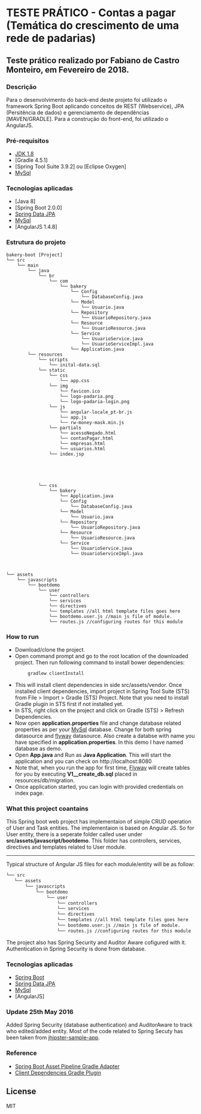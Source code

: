 # TESTE PRÁTICO - Contas a pagar (Temática do crescimento de uma rede de padarias)
## Teste prático realizado por Fabiano de Castro Monteiro, em Fevereiro de 2018.

### Descrição
Para o desenvolvimento do back-end deste projeto foi utilizado o framework Spring Boot aplicando conceitos de REST (Webservice), JPA (Persitência de dados) e gerenciamento de dependências [MAVEN/GRADLE]. Para a construção do front-end, foi utilizado o AngularJS.

### Pré-requisitos
- [JDK 1.8]
- [Gradle 4.5.1]
- [Spring Tool Suite 3.9.2] ou [Eclipse Oxygen]
- [MySql]

### Tecnologias aplicadas
* [Java 8]
* [Spring Boot 2.0.0]
* [Spring Data JPA]
* [MySql]
* [AngularJS 1.4.8]

### Estrutura do projeto

	bakery-boot [Project]
	└── src
		└── main
			└── java
				└── br
					└── com
						└── bakery
							└── Config
								└── DatabaseConfig.java
							└── Model
								└── Usuario.java
							└── Repository
								└── UsuarioRepository.java
							└── Resource
								└── UsuarioResource.java
							└── Service
								└── UsuarioService.java
								└── UsuarioServiceImpl.java
							└── Application.java
			└── resources
				└── scripts
					└── inital-data.sql
				└── static
					└── css
						└── app.css
					└── img
						└── favicon.ico
						└── logo-padaria.png
						└── logo-padaria-login.png
					└── js
						└── angular-locale_pt-br.js
						└── app.js
						└── rw-money-mask.min.js
					└── partials
						└── acessoNegado.html
						└── contasPagar.html
						└── empresas.html
						└── usuarios.html
					└── index.jsp
				
				
				
				
				
				└── css
					└── bakery
						└── Application.java
						└── Config
							└── DatabaseConfig.java
						└── Model
                    		└── Usuario.java
						└── Repository
                    		└── UsuarioRepository.java
						└── Resource
                    		└── UsuarioResource.java
						└── Service
                    		└── UsuarioService.java
                    		└── UsuarioServiceImpl.java



    └── assets
        └── javascripts
            └── bootdemo
                └── user
                    └── controllers
                    └── services
                    └── directives
					└── templates //all html template files goes here
                    └── bootdemo.user.js //main js file of module.
                    └── routes.js //configuring routes for this module 


### How to run 

  - Download/clone the project. 
  - Open command prompt and go to the root location of the downloaded project. Then run following command to install bower dependencies:
```sh
        gradlew clientInstall 
```
  - This will install client dependencies in side src/assets/vendor. Once installed client dependencies, import project in Spring Tool Suite (STS) from File > Import > Gradle (STS) Project. Note that you need to install Gradle plugin in STS first if not installed yet. 
  - In STS, right click on the project and click on Gradle (STS) > Refresh Dependencies.
  - Now open **application.properties** file and change database related properties as per your [MySql] database. Change for both spring datasource and [flyway] datasource. Also create a databse with name you have specified in **application.properties**. In this demo I have named database as demo.
  - Open **App.java** and Run as **Java Application**. This will start the application and you can check on http://localhost:8080
  - Note that, when you run the app for first time, [Flyway] will create tables for you by executing **V1__create_db.sql** placed in resources/db/migration.
  - Once application started, you can login with provided credentials on index page.

### What this project coantains

This Spring boot web project has implementaion of simple CRUD operation of User and Task entities. The implementaion is based on Angular JS. So for User entity, there is a seperate folder called user under **src/assets/javascript/bootdemo**. This folder has controllers, services, directives and templates related to User module.

------------------------------------------------------------------------------------------------------------------------
Typical structure of Angular JS files for each module/entity will be as follow:
 ```sh
└── src
    └── assets
        └── javascripts
            └── bootdemo
                └── user
                    └── controllers
                    └── services
                    └── directives
					└── templates //all html template files goes here
                    └── bootdemo.user.js //main js file of module.
                    └── routes.js //configuring routes for this module 
```
The project also has Spring Security and Auditor Aware cofigured with it. Authentication in Spring Security is done from database. 

### Tecnologias aplicadas
* [Spring Boot]
* [Spring Data JPA]
* [MySql]
* [AngularJS]

### Update 25th May 2016
Added Spring Security (database authentication) and AuditorAware to track who edited/added entity. Most of the code related to Spring Secuty has been taken from [jhipster-sample-app].

### Reference

* [Spring Boot Asset Pipeline Gradle Adapter]
* [Client Dependencies Gradle Plugin]

License
----
MIT



[Spring Boot]: http://projects.spring.io/spring-boot/
[Spring Data JPA]: http://projects.spring.io/spring-data-jpa/
[MySql]: https://www.mysql.com/
[Bower]: http://bower.io/
[Asset Pipeline]: https://github.com/bertramdev/asset-pipeline/tree/master/asset-pipeline-spring-boot
[Materialize CSS]: http://materializecss.com/
[Gradle]: http://gradle.org/
[Flyway]: https://flywaydb.org/
[Spring Boot Asset Pipeline Gradle Adapter]: https://github.com/bertramdev/asset-pipeline/tree/master/asset-pipeline-spring-boot  
[Client Dependencies Gradle Plugin]:https://github.com/craigburke/client-dependencies-gradle
[Client Dependencies Management using Gradle]: https://github.com/craigburke/client-dependencies-gradle
[Spring Tool Suite]:https://spring.io/tools
[JDK 1.8]: http://www.oracle.com/technetwork/java/javase/downloads/jdk8-downloads-2133151.html
[MySql]: https://www.mysql.com/
[jhipster-sample-app]: https://github.com/jhipster/jhipster-sample-app
